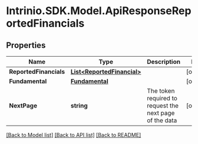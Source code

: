 # Intrinio.SDK.Model.ApiResponseReportedFinancials
## Properties

Name | Type | Description | Notes
------------ | ------------- | ------------- | -------------
**ReportedFinancials** | [**List&lt;ReportedFinancial&gt;**](ReportedFinancial.md) |  | [optional] 
**Fundamental** | [**Fundamental**](Fundamental.md) |  | [optional] 
**NextPage** | **string** | The token required to request the next page of the data | [optional] 

[[Back to Model list]](../README.md#documentation-for-models) [[Back to API list]](../README.md#documentation-for-api-endpoints) [[Back to README]](../README.md)

